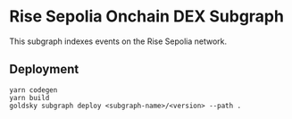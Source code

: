 # Rise Sepolia Onchain DEX Subgraph

This subgraph indexes events on the Rise Sepolia network.

## Deployment

```
yarn codegen
yarn build
goldsky subgraph deploy <subgraph-name>/<version> --path .
```
